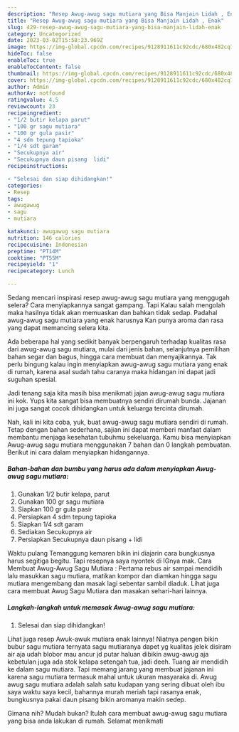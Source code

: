 ```yaml
---
description: "Resep Awug-awug sagu mutiara yang Bisa Manjain Lidah , Enak"
title: "Resep Awug-awug sagu mutiara yang Bisa Manjain Lidah , Enak"
slug: 429-resep-awug-awug-sagu-mutiara-yang-bisa-manjain-lidah-enak
category: Uncategorized
date: 2023-03-02T15:58:23.969Z
image: https://img-global.cpcdn.com/recipes/9128911611c92cdc/680x482cq70/awug-awug-sagu-mutiara-foto-resep-utama.jpg
hideToc: false
enableToc: true
enableTocContent: false
thumbnail: https://img-global.cpcdn.com/recipes/9128911611c92cdc/680x482cq70/awug-awug-sagu-mutiara-foto-resep-utama.jpg
cover: https://img-global.cpcdn.com/recipes/9128911611c92cdc/680x482cq70/awug-awug-sagu-mutiara-foto-resep-utama.jpg
author: Admin
authorAv: notfound
ratingvalue: 4.5
reviewcount: 23
recipeingredient:
- "1/2 butir kelapa parut"
- "100 gr sagu mutiara"
- "100 gr gula pasir"
- "4 sdm tepung tapioka"
- "1/4 sdt garam"
- "Secukupnya air"
- "Secukupnya daun pisang  lidi"
recipeinstructions:

- "Selesai dan siap dihidangkan!"
categories:
- Resep
tags:
- awugawug
- sagu
- mutiara

katakunci: awugawug sagu mutiara 
nutrition: 146 calories
recipecuisine: Indonesian
preptime: "PT14M"
cooktime: "PT55M"
recipeyield: "1"
recipecategory: Lunch

---
```



Sedang mencari inspirasi resep awug-awug sagu mutiara yang menggugah selera? Cara menyiapkannya sangat gampang. Tapi Kalau salah mengolah maka hasilnya tidak akan memuaskan dan bahkan tidak sedap. Padahal awug-awug sagu mutiara yang enak harusnya Kan punya aroma dan rasa yang dapat memancing selera kita.


Ada beberapa hal yang sedikit banyak berpengaruh terhadap kualitas rasa dari awug-awug sagu mutiara, mulai dari jenis bahan, selanjutnya pemilihan bahan segar dan bagus, hingga cara membuat dan menyajikannya. Tak perlu bingung kalau ingin menyiapkan awug-awug sagu mutiara yang enak di rumah, karena asal sudah tahu caranya maka hidangan ini dapat jadi suguhan spesial.

Jadi tenang saja kita masih bisa menikmati jajan awug-awug sagu mutiara ini kok. Yups kita sangat bisa membuatnya sendiri dirumah bunda. Jajanan ini juga sangat cocok dihidangkan untuk keluarga tercinta dirumah.


Nah, kali ini kita coba, yuk, buat awug-awug sagu mutiara sendiri di rumah. Tetap dengan bahan sederhana, sajian ini dapat memberi manfaat dalam membantu menjaga kesehatan tubuhmu sekeluarga. Kamu bisa menyiapkan Awug-awug sagu mutiara menggunakan 7 bahan dan 0 langkah pembuatan. Berikut ini cara dalam menyiapkan hidangannya.

<!--inarticleads1-->

##### Bahan-bahan dan bumbu yang harus ada dalam menyiapkan Awug-awug sagu mutiara:

1. Gunakan 1/2 butir kelapa, parut
1. Gunakan 100 gr sagu mutiara
1. Siapkan 100 gr gula pasir
1. Persiapkan 4 sdm tepung tapioka
1. Siapkan 1/4 sdt garam
1. Sediakan Secukupnya air
1. Persiapkan Secukupnya daun pisang + lidi


Waktu pulang Temanggung kemaren bikin ini diajarin cara bungkusnya harus segitiga begitu. Tapi resepnya saya nyontek di IGnya mak. Cara Membuat Awug-Awug Sagu Mutiara : Pertama rebus air sampai mendidih lalu masukkan sagu mutiara, matikan kompor dan diamkan hingga sagu mutiara mengembang dan masak lagi sebentar sambil diaduk. Lihat juga cara membuat Awug Sagu Mutiara dan masakan sehari-hari lainnya. 

<!--inarticleads2-->

##### Langkah-langkah untuk memasak Awug-awug sagu mutiara:


1. Selesai dan siap dihidangkan!

Lihat juga resep Awuk-awuk mutiara enak lainnya! Niatnya pengen bikin bubur sagu mutiara ternyata sagu mutiaranya dapet yg kualitas jelek disiram air aja udah blobor mau ancur jd putar haluan dibikin awug-awug aja kebetulan juga ada stok kelapa setengah tua, jadi deeh. Tuang air mendidih ke dalam sagu mutiara. Tapi memang jarang yang membuat jajanan ini karena sagu mutiara termasuk mahal untuk ukuran masyaraka di. Awug awug sagu mutiara adalah salah satu kudapan yang sering dibuat oleh ibu saya waktu saya kecil, bahannya murah meriah tapi rasanya enak, bungkusnya pakai daun pisang bikin aromanya makin sedep. 

Gimana nih? Mudah bukan? Itulah cara membuat awug-awug sagu mutiara yang bisa anda lakukan di rumah. Selamat menikmati
